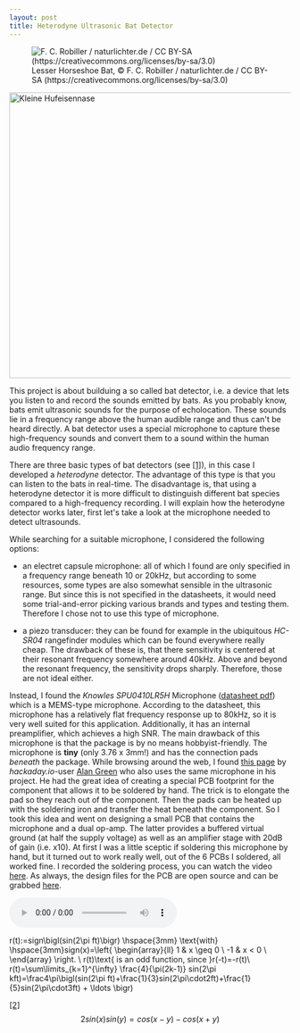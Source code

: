 ```yaml
---
layout: post
title: Heterodyne Ultrasonic Bat Detector
---
```

<script src="http://api.html5media.info/1.1.8/html5media.min.js"></script>


<figure>
  <img src="https://upload.wikimedia.org/wikipedia/commons/9/96/Kleine_Hufeisennase.jpg" alt="F. C. Robiller / naturlichter.de / CC BY-SA (https://creativecommons.org/licenses/by-sa/3.0)"/>
  <figcaption>Lesser Horseshoe Bat, © F. C. Robiller / naturlichter.de / CC BY-SA (https://creativecommons.org/licenses/by-sa/3.0)</figcaption>
</figure>

<a title="F. C. Robiller / naturlichter.de / CC BY-SA (https://creativecommons.org/licenses/by-sa/3.0)" href="https://commons.wikimedia.org/wiki/File:Kleine_Hufeisennase.jpg"><img width="512" alt="Kleine Hufeisennase" src="https://upload.wikimedia.org/wikipedia/commons/9/96/Kleine_Hufeisennase.jpg"></a>

This project is about builduing a so called bat detector, i.e. a device that lets you listen to and record the sounds emitted by bats. As you probably know, bats emit ultrasonic sounds for the purpose of echolocation. These sounds lie in a frequency range above the human audible range and thus can't be heard directly. A bat detector uses a special microphone to capture these high-frequency sounds and convert them to a sound within the human audio frequency range.

There are three basic types of bat detectors (see [[1]](https://en.wikipedia.org/wiki/Bat_detector#Bat_detector_types)), in this case I developed a *heterodyne* detector. The advantage of this type is that you can listen to the bats in real-time. The disadvantage is, that using a heterodyne detector it is more difficult to distinguish different bat species compared to a high-frequency recording. I will explain how the heterodyne detector works later, first let's take a look at the microphone needed to detect ultrasounds.

While searching for a suitable microphone, I considered the following options:

* an electret capsule microphone: all of which I found are only specified in a frequency range beneath 10 or 20kHz, but according to some resources, some types are also somewhat sensible in the ultrasonic range. But since this is not specified in the datasheets, it would need some trial-and-error picking various brands and types and testing them. Therefore I chose not to use this type of microphone.

* a piezo transducer: they can be found for example in the ubiquitous *HC-SR04* rangefinder modules which can be found everywhere really cheap. The drawback of these is, that there sensitivity is centered at their resonant frequency somewhere around 40kHz. Above and beyond the resonant frequency, the sensitivity drops sharply. Therefore, those are not ideal either.

Instead, I found the *Knowles SPU0410LR5H* Microphone ([datasheet pdf](https://www.knowles.com/docs/default-source/model-downloads/spu0410lr5h-qb-revh.pdf)) which is a MEMS-type microphone. According to the datasheet, this microphone has a relatively flat frequency response up to 80kHz, so it is very well suited for this application. Additionally, it has an internal preamplifier, which achieves a high SNR. The main drawback of this microphone is that the package is by no means hobbyist-friendly. The microphone is **tiny** (only 3.76 x 3mm!) and has the connection pads *beneath* the package. While browsing around the web, I found [this page](https://hackaday.io/project/165081-blue-board-01/details) by *hackaday.io*-user [Alan Green](https://hackaday.io/alang) who also uses the same microphone in his project. He had the great idea of creating a special PCB footprint for the component that allows it to be soldered by hand. The trick is to elongate the pad so they reach out of the component. Then the pads can be heated up with the soldering iron and transfer the heat beneath the component. So I took this idea and went on designing a small PCB that contains the microphone and a dual op-amp. The latter provides a buffered virtual ground (at half the supply voltage) as well as an amplifier stage with 20dB of gain (i.e. x10). At first I was a little sceptic if soldering this microphone by hand, but it turned out to work really well, out of the 6 PCBs I soldered, all worked fine. I recorded the soldering process, you can watch the video [here](https://vimeo.com/430343841). As always, the design files for the PCB are open source and can be grabbed [here](https://github.com/MarcelMG/MEMS_Microphone_SPU0410_PCB/).
 

<audio src="https://github.com/MarcelMG/marcelmg.github.io/raw/master/misc/bat_sample.mp3" controls preload></audio>



r(t):=sign\bigl(sin(2\pi ft)\bigr) \hspace{3mm} \text{with} \hspace{3mm}sign(x)=\left\{
\begin{array}{ll}
1 & x \geq 0 \\
-1 & x < 0 \\
\end{array}
\right.
\\
r(t)\text{ is an odd function, since }r(-t)=-r(t)\\
r(t)=\sum\limits_{k=1}^{\infty} \frac{4}{\pi(2k-1)} sin(2\pi kft)=\frac4\pi\bigl(sin(2\pi ft)+\frac{1}{3}sin(2\pi\cdot2ft)+\frac{1}{5}sin(2\pi\cdot3ft) + \ldots \bigr)


[[2]](https://en.wikipedia.org/wiki/List_of_trigonometric_identities#Product-to-sum_and_sum-to-product_identities)
$$2sin(x)sin(y)=cos(x-y)-cos(x+y)$$
